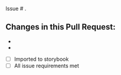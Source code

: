 Issue # .


Changes in this Pull Request:
-
-
-

- [ ] Imported to storybook
- [ ] All issue requirements met

